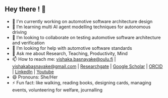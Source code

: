 ## Hey there ! 👋

- 🔭 I'm currently working on automotive software architecture design
- 🌱 I’m learning multi AI agent modelling techniques for autonomous driving
- 👯 I’m looking to collaborate on testing automotive software architecture and verification
- 🤔 I’m looking for help with automotive software standards
- 💬 Ask me about Research, Teaching, Productivity, Mind  
- 📫 How to reach me: vishaka.basnayake@oulu.fi | vishakabasnayake@gmail.com | [Researchgate](https://www.researchgate.net/profile/Vishaka-Basnayake) | [Google Scholar](https://scholar.google.com/citations?user=W9Zq25MAAAAJ&hl=en) | [ORCID](https://orcid.org/0000-0001-5354-1722) | [LinkedIn](https://www.linkedin.com/in/vishakabasnayake) | [Youtube](https://www.youtube.com/channel/UCP-gQKG5nroQ6dDIyZMs3kw) 
- 😄 Pronouns: She/Her
- ⚡ Fun fact: like walking, reading books, designing cards, managing events, volunteering for welfare, journalling

